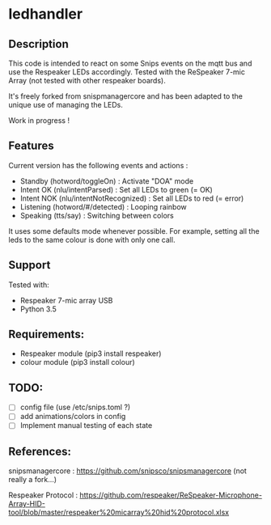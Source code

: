 # ledhandler
## Description

This code is intended to react on some Snips events on the mqtt bus and use the Respeaker LEDs accordingly. 
Tested with the ReSpeaker 7-mic Array (not tested with other respeaker boards).

It's freely forked from snispmanagercore and has been adapted to the unique use of managing the LEDs.

Work in progress !

## Features
Current version has the following events and actions :

* Standby (hotword/toggleOn) : Activate "DOA" mode
* Intent OK (nlu/intentParsed) : Set all LEDs to green (= OK)
* Intent NOK (nlu/intentNotRecognized) : Set all LEDs to red (= error)
* Listening (hotword/#/detected) : Looping rainbow
* Speaking (tts/say) : Switching between colors


It uses some defaults mode whenever possible. For example, setting all the leds to the same colour is done with only one call.

## Support
Tested with:
* Respeaker 7-mic array USB
* Python 3.5


## Requirements:
* Respeaker module (pip3 install respeaker) 
* colour module (pip3 install colour)

## TODO:
- [ ] config file (use /etc/snips.toml ?)
- [ ] add animations/colors in config
- [ ] Implement manual testing of each state

## References: 

snipsmanagercore : https://github.com/snipsco/snipsmanagercore (not really a fork...)

Respeaker Protocol : https://github.com/respeaker/ReSpeaker-Microphone-Array-HID-tool/blob/master/respeaker%20micarray%20hid%20protocol.xlsx

